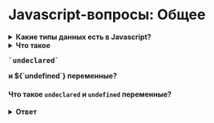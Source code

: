 # Javascript-вопросы: Общее

<details>
  <summary><b>Какие типы данных есть в Javascript?</b></summary>
  <p>

Примитивы:
* `undefined`
* `boolean`
* `number`
* `string`
* `bigint`
* `symbol`

Сложные:
* `null`
* `object`
* `function`

  </p>
</details>



<details>
  <summary><b>Что такое <pre>`undeclared`</pre> и ${`undefined`} переменные?</b></summary>
  <p>

`undeclared` — переменные, которых не существует в программе и не объявлены.

`undefined` — объявленные переменные, которым не присвоено значение.

  </p>
</details>


#### Что такое `undeclared` и `undefined` переменные?
<details>
  <summary><b>Ответ</b></summary>
  <p>

`undeclared` — переменные, которых не существует в программе и не объявлены.

`undefined` — объявленные переменные, которым не присвоено значение.

  </p>
</details>